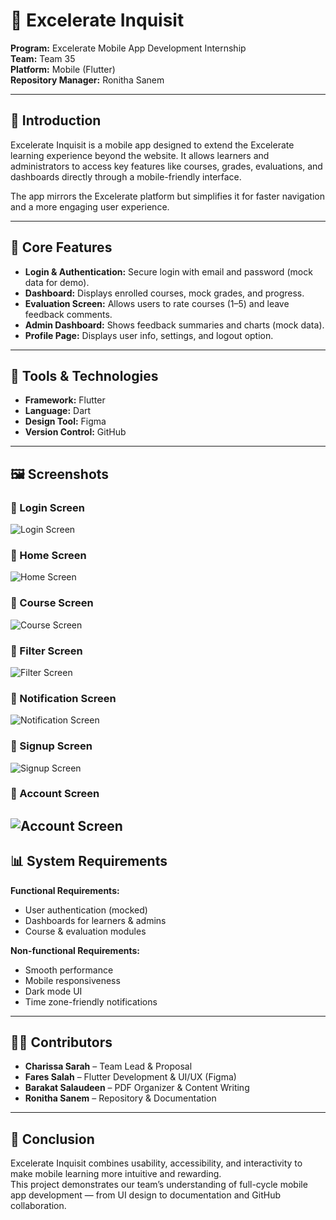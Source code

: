 # 📱 Excelerate Inquisit    

**Program:** Excelerate Mobile App Development Internship  
**Team:** Team 35  
**Platform:** Mobile (Flutter)  
**Repository Manager:** Ronitha Sanem  

---    

## 🚀 Introduction    
Excelerate Inquisit is a mobile app designed to extend the Excelerate learning experience beyond the website. It allows learners and administrators to access key features like courses, grades, evaluations, and dashboards directly through a mobile-friendly interface.  

The app mirrors the Excelerate platform but simplifies it for faster navigation and a more engaging user experience.  

---    

## 🧩 Core Features    
- **Login & Authentication:** Secure login with email and password (mock data for demo).  
- **Dashboard:** Displays enrolled courses, mock grades, and progress.  
- **Evaluation Screen:** Allows users to rate courses (1–5) and leave feedback comments.  
- **Admin Dashboard:** Shows feedback summaries and charts (mock data).  
- **Profile Page:** Displays user info, settings, and logout option.  

---    

## 🧰 Tools & Technologies    
- **Framework:** Flutter  
- **Language:** Dart  
- **Design Tool:** Figma  
- **Version Control:** GitHub  

---    

## 🖼️ Screenshots    
 

### 🔹 Login Screen    
![Login Screen](https://github.com/Ronitha8/Excelerate-Inquisit/blob/main/screenshots/login_screen.png.png)    

### 🔹 Home Screen    
![Home Screen](https://github.com/Ronitha8/Excelerate-Inquisit/blob/main/screenshots/home_screen.png.png)  

### 🔹 Course Screen    
![Course Screen](https://github.com/Ronitha8/Excelerate-Inquisit/blob/main/screenshots/course_screen.png.png)    

### 🔹 Filter Screen    
![Filter Screen](https://github.com/Ronitha8/Excelerate-Inquisit/blob/main/screenshots/filter_screen.png.png)  

### 🔹 Notification Screen    
![Notification Screen](https://github.com/Ronitha8/Excelerate-Inquisit/blob/main/screenshots/notification_screen.png.png)  

### 🔹 Signup Screen    
![Signup Screen](https://github.com/Ronitha8/Excelerate-Inquisit/blob/main/screenshots/signup_screen.png.png)  

### 🔹 Account Screen    
![Account Screen](https://github.com/Ronitha8/Excelerate-Inquisit/blob/main/screenshots/account_screen.png.png)  
---   


## 📊 System Requirements    
**Functional Requirements:**    
- User authentication (mocked)  
- Dashboards for learners & admins  
- Course & evaluation modules  

**Non-functional Requirements:**    
- Smooth performance  
- Mobile responsiveness  
- Dark mode UI  
- Time zone-friendly notifications  

---    

## 👩‍💻 Contributors    
- **Charissa Sarah** – Team Lead & Proposal  
- **Fares Salah** – Flutter Development & UI/UX (Figma)  
- **Barakat Salaudeen** – PDF Organizer & Content Writing  
- **Ronitha Sanem** – Repository & Documentation  

---    

## 🏁 Conclusion    
Excelerate Inquisit combines usability, accessibility, and interactivity to make mobile learning more intuitive and rewarding.  
This project demonstrates our team’s understanding of full-cycle mobile app development — from UI design to documentation and GitHub collaboration.  
